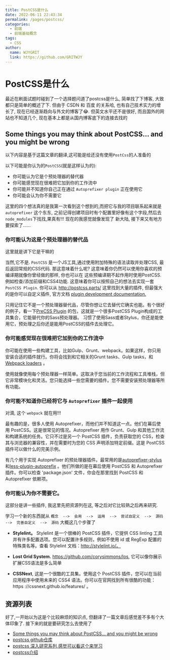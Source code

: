 ```yaml
---
title: PostCSS是什么
date: 2022-06-11 22:43:34
permalink: /pages/postcss/
categories:
  - 前端
  - 前端基础概念
tags:
  - CSS
author:
  name: WJYGRIT
  link: https://github.com/GRITWJY
---
```


# PostCSS是什么

最近在刷面试题时碰到了一个选择题问道了postcss是什么, 简单找了下博客, 大致都只是简单的概述了下.
但由于 CSDN 和 百度 的关系哈, 也有自己技术实力的增长了, 现在已经逐渐趋向与外文的博客了:joy:. 
但英文水平还不是很好, 而且国外的网站也不知道几个, 现在基本上都是从国内博客底下的连接去找的


## Some things you may think about PostCSS... and you might be wrong
以下内容是基于这篇文章的翻译,这可能是给还没有使用`PostCss`的人准备的

以下可能是你认为的`PostCSS`(就是这样认为的):
- 你可能认为它是个预处理器的替代器
- 你可能感觉现在很难把它加到你的工作流中
- 你可能并不知道你自己正在通过 `Autoprefixer plugin` 正在使用它
- 你可能会认为你不需要它

这里的四个想法真的是我第一次看到这个想到的,而把它与我的项目联系起来就是 `autoprefixer` 这个东东, 
之前记得创建项目时有个配置里好像有这个字段,然后去`node_modules`下找找,果真有!!! 现在的我感觉就像发现了
新大陆, 接下来又有地方要探索了......


### 你可能认为这是个预处理器的替代品

这里就是讲下它是干嘛的

当然,它不是. `PostCSS` 是一个JS工具,通过使用附加特殊的语法读取并处理CSS, 最后返回常规的CSS代码. 那这意味着什么呢?
这意味着你仍然可以使用你喜欢的预编译期就像你曾经做的那样, 你也可以在 这些预编译期不起作用时使用PostCSS. 例如检查/添加前缀和CSS4功能.
这意味着你可以按照自己的想法去实现一套 `PostCSS Plugin`. 你可以从  http://postcss.parts/ 这里找到大量的插件, 但最强大的是你可以自定义插件,
官方文档 [ plugin development documentation.](https://github.com/postcss/postcss/blob/main/docs/writing-a-plugin.md)


只用记住它不是一个预处理器替代品，尽管你想让它去替代它确实也能。有个很好的例子，看一下[PreCSS Plugin](https://github.com/csstools/precss) 的包，这就是一个很多PostCSS Plugin构成的工具集合，它能替代你的Sass预处理器。
习惯了使用Sass或者Stylus，你还是能使用它，预处理之后你还是能用PostCSS的插件去处理它。


### 你可能感觉现在很难把它加到你的工作流中

你可能在使用一些构建工具，比如Gulp、Grunt、webpack。如果这样，你只用安装合适的插件就行。你将会找到和它相关的Grunt tasks、Gulp tasks，和[Webpack loaders](https://github.com/postcss/postcss#webpack) 。

使用就像使用每个预处理器一样简单。这取决于您当前的工作流程和工具堆栈，但它非常模块化和灵活。您只能选择一些您需要的插件。您不需要安装预处理器等所有功能。

### 你可能不知道你已经将它与 `Autoprefixer` 插件一起使用

对滴, 这个 `webpack` 就在用!!!

最有趣的是，很多人使用 Autoprefixer，而他们并不知道这一点。他们在幕后使用 PostCSS。这是很常见的情况。Autoprefixer 用作 Grunt、Gulp 和其他工作流和构建系统的任务。它只不过是另一个 PostCSS 插件，负责获取您的 CSS，检查其与浏览器的兼容性，并在需要时为您的 CSS 声明添加特定前缀。这是 PostCSS 插件可以做什么的完美示例。

有几个用于实现 Autoprefixer 的预处理器插件。最常用的是[autoprefixer-stylus](https://www.npmjs.com/package/autoprefixer-stylus) 和[less-plugin-autoprefix](https://www.npmjs.com/package/less-plugin-autoprefix) 。他们所做的是在幕后使用 PostCSS 和 Autoprefixer 插件。你可以检查 'package.json' 文件，你会在那里找到 PostCSS 和 Autoprefixer 依赖项。


### 你可能认为你不需要它。

这部分是讲一些插件, 我这里先把资源列在这, 等之后对它比较熟之后再来研究.

学习一个新的东西就从 `概念  -->  会用  -->  运用  -->  尝试自定义  -->  源码  -->  完善自定义  -->  源码` 大概这几个步骤了

- **Stylelint。** Stylelint 是一个很棒的 PostCSS 插件，它提供 CSS linting 工具并有许多配置选项。您可以配置许多规则，例如不使用 id 或 RegExp 配置的特殊类名等。查看 Stylelint 文档：http://stylelint.io/。

- **Lost Grid System.**  https://github.com/corysimmons/los, 它可以像你展示扩展CSS语法是多么简单

- **CSSNext**,  这是一个很酷的工具集。使用这个 PostCSS 插件，您可以在当前应用程序中使用未来的 CSS4 语法。你可以在官网找到所有很酷的功能：https ://cssnext.github.io/features/ 。





## 资源列表

好了,一开始以为这是个比较麻烦的知识点, 但翻译了一篇文章后感觉差不多有个大体印象了. 
接下来的就是要研究怎么去使用了

- [Some things you may think about PostCSS... and you might be wrong](https://www.julian.io/articles/postcss.html)
- [postcss github仓库](https://github.com/postcss/postcss)
- [postcss 深入研究系列,感觉可以看这个来学习](https://webdesign.tutsplus.com/series/postcss-deep-dive--cms-889)
- [postcss介绍](https://www.smashingmagazine.com/2015/12/introduction-to-postcss/)

